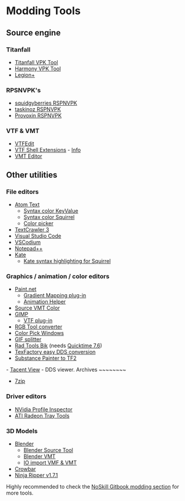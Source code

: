 # Modding Tools

## Source engine

### Titanfall

-   [Titanfall VPK
    Tool](https://cra0.net/public/bin-published/Titanfall_VPKTool3.4_Portable.zip)
-   [Harmony VPK Tool](https://github.com/harmonytf/HarmonyVPKTool/)
-   [Legion+](https://github.com/r-ex/LegionPlus)

### RPSNVPK\'s

-   [squidgyberries RSPNVPK](https://github.com/squidgyberries/RSPNVPK)
-   [taskinoz RSPNVPK](https://github.com/taskinoz/RSPNVPK)
-   [Provoxin RSPNVPK](https://github.com/Provoxin/RSPNVPK-GUI)

### VTF & VMT

-   [VTFEdit](https://developer.valvesoftware.com/wiki/VTFEdit)
-   [VTF Shell
    Extensions](https://www.wunderboy.org/valve-hl2source-sdk-tools/#vtf_shell) -
    [Info](https://developer.valvesoftware.com/wiki/VTF_Shell_Extensions)
-   [VMT Editor](https://developer.valvesoftware.com/wiki/VMT_Editor)

## Other utilities

### File editors

-   [Atom Text](https://atom.io)
    -   [Syntax color
        KeyValue](https://atom.io/packages/language-source-cfg)
    -   [Syntax color
        Squirrel](https://atom.io/packages/squirrel-language)
    -   [Color picker](https://atom.io/packages/color-picker)
-   [TextCrawler 3](https://www.digitalvolcano.co.uk/tcdownloads.html)
-   [Visual Studio Code](https://code.visualstudio.com)
-   [VSCodium](https://vscodium.com)
-   [Notepad++](https://notepad-plus-plus.org/downloads/)
-   [Kate](https://kate-editor.org/)
    -   [Kate syntax highlighting for
        Squirrel](https://gist.github.com/CTalvio/6de535f9258cfebd71ab64d7e6af4ee6)

### Graphics / animation / color editors

-   [Paint.net](https://www.getpaint.net)
    -   [Gradient Mapping
        plug-in](https://forums.getpaint.net/topic/6265-gradient-mapping/)
    -   [Animation
        Helper](https://pixelbyte.itch.io/paint-net-sprite-plugin)
-   [Source VMT Color](https://dev.cra0kalo.com/?p=155)
-   [GIMP](https://www.gimp.org/downloads/)
    -   [VTF
        plug-in](https://www.tophattwaffle.com/downloads/gimp-vtf-plugin/)
-   [RGB Tool
    converter](http://hewmc.blogspot.fr/2012/12/rgb-to-percentage-converter.html)
-   [Color Pick Windows](https://pixelbyte.itch.io/color-pick)
-   [GIF splitter](https://ezgif.com/split)
-   [Rad Tools Bik](http://www.radgametools.com/bnkdown.htm) (needs
    [Quicktime 7.6](https://support.apple.com/downloads/quicktime))
-   [TexFactory easy DDS
    conversion](https://otherbenji.gitlab.io/TexFactory/)
-   [Substance Painter to
    TF2](https://github.com/EM4Volts/tf-2_substance_maker)

\- [Tacent View](https://github.com/bluescan/tacentview) - DDS viewer.
Archives \~\~\~\~\~\~\~\~

-   [7zip](https://www.7-zip.org)

### Driver editors

-   [NVidia Profile
    Inspector](https://nvidia-inspector.en.lo4d.com/windows)
-   [ATI Radeon Tray
    Tools](https://www.majorgeeks.com/files/details/ati_tray_tools.html)

### 3D Models

-   [Blender](https://www.blender.org)
    -   [Blender Source
        Tool](https://developer.valvesoftware.com/wiki/Blender_Source_Tools)
    -   [Blender VMT](https://github.com/lasa01/blender-vmt)
    -   [IO import VMF & VMT](https://github.com/lasa01/io_import_vmf)
-   [Crowbar](http://steamcommunity.com/groups/CrowbarTool)
-   [Ninja Ripper v1.7.1](https://gamebanana.com/tools/5638)

Highly recommended to check the [NoSkill Gitbook modding
section](https://noskill.gitbook.io/titanfall2/how-to-start-modding/modding-introduction/modding-tools)
for more tools.
